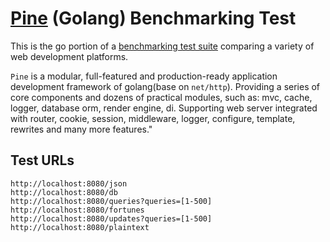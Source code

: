 # [Pine](https://github.com/xiusin/pine) (Golang) Benchmarking Test

This is the go portion of a [benchmarking test suite](https://www.techempower.com/benchmarks/) comparing a variety of web development platforms.

`Pine` is a modular, full-featured and production-ready application development framework of golang(base on `net/http`). Providing a series of core components and dozens of 
practical modules, such as: mvc, cache, logger, database orm, render engine, di. Supporting web server integrated with router, cookie, 
session, middleware, logger, configure, template, rewrites and many more features."

## Test URLs
    http://localhost:8080/json
    http://localhost:8080/db
    http://localhost:8080/queries?queries=[1-500]
    http://localhost:8080/fortunes
    http://localhost:8080/updates?queries=[1-500]
    http://localhost:8080/plaintext
